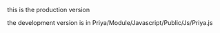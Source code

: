 this is the production version

the development version is in Priya/Module/Javascript/Public/Js/Priya.js